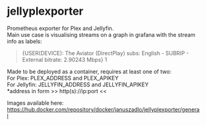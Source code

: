 # jellyplexporter

Prometheus exporter for Plex and Jellyfin.  
Main use case is visualising streams on a graph in grafana with the stream info as labels:
>{USER(DEVICE): The Aviator (DirectPlay) subs: English - SUBRIP - External bitrate: 2.90243 Mbps} 1

Made to be deployed as a container, requires at least one of two:  
For Plex: PLEX_ADDRESS and PLEX_APIKEY  
For Jellyfin: JELLYFIN_ADDRESS and JELLYFIN_APIKEY  
*address in form >> http(s)://ip:port <<  

Images available here: https://hub.docker.com/repository/docker/januszadlo/jellyplexporter/general
